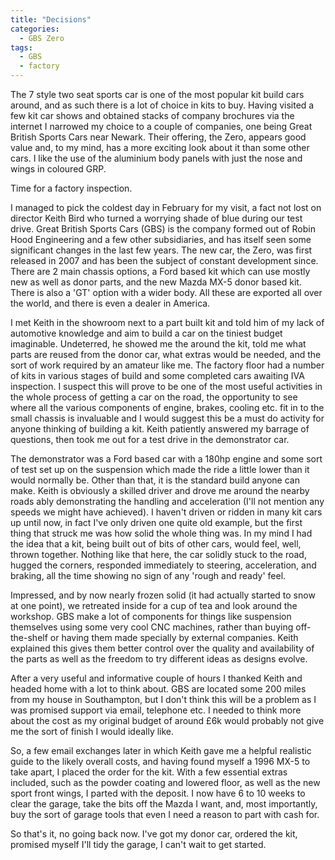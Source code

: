 ```yaml
---
title: "Decisions"
categories:
  - GBS Zero
tags:
  - GBS
  - factory
---
```


The 7 style two seat sports car is one of the most popular kit build cars around, and as such there is a lot of choice in kits to buy. Having visited a few kit car shows and obtained stacks of company brochures via the internet I narrowed my choice to a couple of companies, one being Great British Sports Cars near Newark. Their offering, the Zero, appears good value and, to my mind, has a more exciting look about it than some other cars. I like the use of the aluminium body panels with just the nose and wings in coloured GRP.

Time for a factory inspection.

I managed to pick the coldest day in February for my visit, a fact not lost on director Keith Bird who turned a worrying shade of blue during our test drive. Great British Sports Cars (GBS) is the company formed out of Robin Hood Engineering and a few other subsidiaries, and has itself seen some significant changes in the last few years. The new car, the Zero, was first released in 2007 and has been the subject of constant development since. There are 2 main chassis options, a Ford based kit which can use mostly new as well as donor parts, and the new Mazda MX-5 donor based kit. There is also a 'GT' option with a wider body. All these are exported all over the world, and there is even a dealer in America.

I met Keith in the showroom next to a part built kit and told him of my lack of automotive knowledge and aim to build a car on the tiniest budget imaginable. Undeterred, he showed me the around the kit, told me what parts are reused from the donor car, what extras would be needed, and the sort of work required by an amateur like me. The factory floor had a number of kits in various stages of build and some completed cars awaiting IVA inspection. I suspect this will prove to be one of the most useful activities in the whole process of getting a car on the road, the opportunity to see where all the various components of engine, brakes, cooling etc. fit in to the small chassis is invaluable and I would suggest this be a must do activity for anyone thinking of building a kit. Keith patiently answered my barrage of questions, then took me out for a test drive in the demonstrator car.

The demonstrator was a Ford based car with a 180hp engine and some sort of test set up on the suspension which made the ride a little lower than it would normally be. Other than that, it is the standard build anyone can make. Keith is obviously a skilled driver and drove me around the nearby roads ably demonstrating the handling and acceleration (I'll not mention any speeds we might have achieved). I haven't driven or ridden in many kit cars up until now, in fact I've only driven one quite old example, but the first thing that struck me was how solid the whole thing was. In my mind I had the idea that a kit, being built out of bits of other cars, would feel, well, thrown together. Nothing like that here, the car solidly stuck to the road, hugged the corners, responded immediately to steering, acceleration, and braking, all the time showing no sign of any 'rough and ready' feel.

Impressed, and by now nearly frozen solid (it had actually started to snow at one point), we retreated inside for a cup of tea and look around the workshop. GBS make a lot of components for things like suspension themselves using some very cool CNC machines, rather than buying off-the-shelf or having them made specially by external companies. Keith explained this gives them better control over the quality and availability of the parts as well as the freedom to try different ideas as designs evolve.

After a very useful and informative couple of hours I thanked Keith and headed home with a lot to think about. GBS are located some 200 miles from my house in Southampton, but I don't think this will be a problem as I was promised support via email, telephone etc. I needed to think more about the cost as my original budget of around £6k would probably not give me the sort of finish I would ideally like.

So, a few email exchanges later in which Keith gave me a helpful realistic guide to the likely overall costs, and having found myself a 1996 MX-5 to take apart, I placed the order for the kit. With a few essential extras included, such as the powder coating and lowered floor, as well as the new sport front wings, I parted with the deposit. I now have 6 to 10 weeks to clear the garage, take the bits off the Mazda I want, and, most importantly, buy the sort of garage tools that even I need a reason to part with cash for.

So that's it, no going back now. I've got my donor car, ordered the kit, promised myself I'll tidy the garage, I can't wait to get started.
